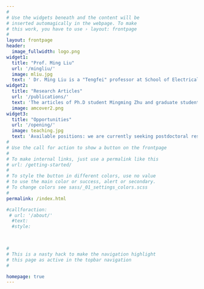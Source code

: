 ```yaml
---
#
# Use the widgets beneath and the content will be
# inserted automagically in the webpage. To make
# this work, you have to use › layout: frontpage
#
layout: frontpage
header:
  image_fullwidth: logo.png
widget1:
  title: "Prof. Ming Liu"
  url: '/mingliu/'
  image: mliu.jpg
  text: ' Dr. Ming Liu is a "Tengfei" professor at School of Electrical and Information Engineering, and director of the laboratory for Integrated Multiferroic Materials and Devices. '
widget2:
  title: "Research Articles"
  url: '/publications/'
  text: 'The articles of Ph.D student Mingming Zhu and graduate student Shishun Zhao were elected as the cover articles on the Advanced Functional Materials and Advanced Materials. '
  image: amcover2.png
widget3:
  title: "Opportunities"
  url: '/opening/'
  image: teaching.jpg
  text: 'Available positions: we are currently seeking postdoctoral researchers,Ph.D, graduate and undergraduate students in the fields of magnetics, multiferroics, and spintronics. '
#
# Use the call for action to show a button on the frontpage
#
# To make internal links, just use a permalink like this
# url: /getting-started/
#
# To style the button in different colors, use no value
# to use the main color or success, alert or secondary.
# To change colors see sass/_01_settings_colors.scss
#
permalink: /index.html

#callforaction:
 # url: '/about/'
  #text: 
  #style: 
 


#
# This is a nasty hack to make the navigation highlight
# this page as active in the topbar navigation
#

homepage: true
---
```


<!--<div id="videoModal" class="reveal-modal large" data-reveal="">
  <div class="flex-video widescreen vimeo" style="display: block;">
    <iframe width="1280" height="720" src="https://www.youtube.com/embed/3b5zCFSmVvU" frameborder="0" allowfullscreen></iframe>
  </div>
  <a class="close-reveal-modal">&#215;</a>
</div>-->

<!--<div class="row t30 b20 homepage">
<div class="small-12 columns">
<img src="{{ site.urlimg }}chatu.png"">
</div>
</div>-->